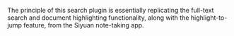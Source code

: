 The principle of this search plugin is essentially replicating the full-text search and document highlighting functionality, along with the highlight-to-jump feature, from the Siyuan note-taking app.